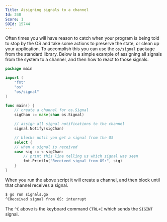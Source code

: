 ```yaml
---
Title: Assigning signals to a channel
Id: 240
Score: 1
SOId: 15744
---
```

Often times you will have reason to catch when your program is being told to stop by the OS and take some actions to preserve the state, or clean up your application. To accomplish this you can use the `os/signal` package from the standard library. Below is a simple example of assigning all signals from the system to a channel, and then how to react to those signals.

```go
package main

import (
    "fmt"
    "os"
    "os/signal"
)

func main() {
    // create a channel for os.Signal
    sigChan := make(chan os.Signal)

    // assign all signal notifications to the channel
    signal.Notify(sigChan)

    // blocks until you get a signal from the OS
    select {
    // when a signal is received
    case sig := <-sigChan:
        // print this line telling us which signal was seen
        fmt.Println("Received signal from OS:", sig)
    }
}
```

When you run the above script it will create a channel, and then block until that channel receives a signal.

```sh
$ go run signals.go
^CReceived signal from OS: interrupt
```
The `^C` above is the keyboard command `CTRL+C` which sends the `SIGINT` signal.
